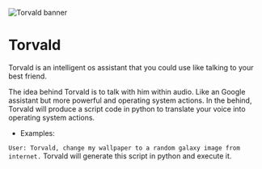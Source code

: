 ![Torvald banner](https://github.com/octaviusp/Torvald/blob/main/torvald.png)

# Torvald
Torvald is an intelligent os assistant that you could use like talking to your best friend.

The idea behind Torvald is to talk with him within audio.
Like an Google assistant but more powerful and operating system actions.
In the behind, Torvald will produce a script code in python to translate your voice into operating system actions.

- Examples:

```User: Torvald, change my wallpaper to a random galaxy image from internet.```
Torvald will generate this script in python and execute it.
